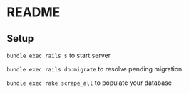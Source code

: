 # README

## Setup
`bundle exec rails s` to start server

`bundle exec rails db:migrate` to resolve pending migration

`bundle exec rake scrape_all` to populate your database
